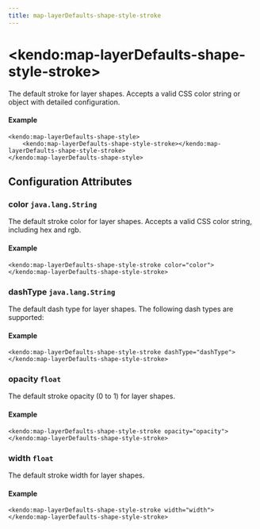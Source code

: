 ```yaml
---
title: map-layerDefaults-shape-style-stroke
---
```


# \<kendo:map-layerDefaults-shape-style-stroke\>

The default stroke for layer shapes.
Accepts a valid CSS color string or object with detailed configuration.

#### Example
    <kendo:map-layerDefaults-shape-style>
        <kendo:map-layerDefaults-shape-style-stroke></kendo:map-layerDefaults-shape-style-stroke>
    </kendo:map-layerDefaults-shape-style>

## Configuration Attributes

### color `java.lang.String`

The default stroke color for layer shapes.
Accepts a valid CSS color string, including hex and rgb.

#### Example
    <kendo:map-layerDefaults-shape-style-stroke color="color">
    </kendo:map-layerDefaults-shape-style-stroke>

### dashType `java.lang.String`

The default dash type for layer shapes.
The following dash types are supported:

#### Example
    <kendo:map-layerDefaults-shape-style-stroke dashType="dashType">
    </kendo:map-layerDefaults-shape-style-stroke>

### opacity `float`

The default stroke opacity (0 to 1) for layer shapes.

#### Example
    <kendo:map-layerDefaults-shape-style-stroke opacity="opacity">
    </kendo:map-layerDefaults-shape-style-stroke>

### width `float`

The default stroke width for layer shapes.

#### Example
    <kendo:map-layerDefaults-shape-style-stroke width="width">
    </kendo:map-layerDefaults-shape-style-stroke>

